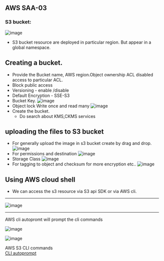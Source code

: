 ## AWS SAA-03
### S3 bucket:
![image](https://github.com/user-attachments/assets/faa36ffd-e1aa-4747-9b50-43eb798e4d09)
- S3 bucket resource are deployed in particular region. But appear in a global namespace.
## Creating a bucket.
- Provide the Bucket name, AWS region.Object ownership ACL disabled access to particular ACL.
- Block public access
- Versioning - enable /disable
- Default Encryption - SSE-S3
- Bucket Key.
  ![image](https://github.com/user-attachments/assets/cb9549dc-b78c-4099-b568-43eebe83b536)
- Object lock Write once and read many
  ![image](https://github.com/user-attachments/assets/af402f86-34b1-4b91-bbd4-7b7f14f2ef03)
- Create the bucket.
    - Do search about KMS,CKMS services
## uploading the files to S3 bucket
- For generally upload the image in s3 bucket create by drag and drop.
  ![image](https://github.com/user-attachments/assets/50c53e61-361b-469b-b8f7-dd2a83832408)
- For permissions and destination
  ![image](https://github.com/user-attachments/assets/c9a9c199-b23a-4fee-8fb6-dae534014e3d)
- Storage Class
  ![image](https://github.com/user-attachments/assets/14884247-67f0-4d62-8d39-94c70c9e881f)
- For tagging to object and checksum for more encryption etc..
 ![image](https://github.com/user-attachments/assets/54bde492-3b7b-4c3c-9b4b-876487105695)

## Using AWS cloud shell
- We can access the s3 resource via S3 api SDK or via AWS cli.
---
![image](https://github.com/user-attachments/assets/c37e3626-0390-473e-be9d-ff8ee5bc793d)

---
AWS cli autopromt will prompt the cli commands

![image](https://github.com/user-attachments/assets/eec22c1a-c095-4e43-a02a-9ccc18813119)

![image](https://github.com/user-attachments/assets/414ec0ec-0d0e-4950-b159-9eb726a7b69e)

<a hre="https://docs.aws.amazon.com/cli/latest/reference/s3/"> AWS S3 CLI commands</a>
<br/>
<a href="https://docs.aws.amazon.com/cli/latest/userguide/cli-usage-parameters-prompting.html"> CLI autoprompt </a>

